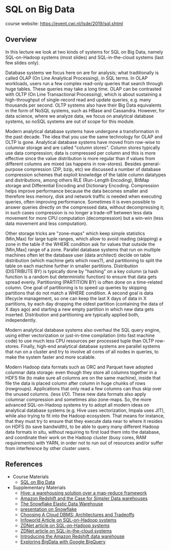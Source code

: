 # SQL on Big Data

course website: https://event.cwi.nl/lsde/2019/sql.shtml

## Overview

In this lecture we look at two kinds of systems for SQL on Big Data, namely SQL-on-Hadoop systems (most slides) and SQL-in-the-cloud systems (last few slides only).

Database systems we focus here on are for analysis; what traditionally is called OLAP (On Line Analytical Processing), in SQL terms. In OLAP workloads, users run a few complex read-only queries that search through huge tables. These queries may take a long time. OLAP can be contrasted with OLTP (On Line Transactional Processing), which is about sustaining a high-throughput of single-record read and update queries, e.g. many thousands per second. OLTP systems also have their Big Data equivalents in the form of NoSQL systems, such as HBase and Cassandra. However, for data science, where we analyze data, we focus on analytical database systems, so noSQL systems are out of scope for this module.

Modern analytical database systems have undergone a transformation in the past decade. The idea that you use the same technology for OLAP and OLTP is gone. Analytical database systems have moved from row-wise to columnar storage and are called "column stores". Column stores typically use data compression; data is compressed per column and this is more effective since the value distribution is more regular than if values from different columns are mixed (as happens in row-stores). Besides general-purpose compression (ZIP, bzip, etc) we discussed a number of database compression schemes that exploit knowledge of the table column datatypes and distributions, among others RLE (Run-Length Encoding), BitMap storage and Differential Encoding and Dictionary Encoding. Compression helps improve performance because the data becomes smaller and therefore less memory, disk and network traffic is needed when executing queries, often improving performance. Sometimes it is even possible to answer queries directly on the compressed data, without decompressing it; in such cases compression is no longer a trade-off between less data movement for more CPU computation (decompression) but a win-win (less data movement and less computation).

Other storage tricks are "zone-maps" which keep simple statistics (Min,Max) for large tuple ranges, which allow to avoid reading (skipping) a zone in the table if the WHERE condition ask for values that outside the [Min,Max] range of a zone. Parallel database systems that run on multiple machines often let the database user (data architect) decide on table distribution (which machine gets which rows?), and partitioning to split the table on each machine further in smaller partitions. Distribution (DISTRIBUTE BY) is typically done by "hashing" on a key column (a hash function is a random but deterministic function) to ensure that data gets spread evenly. Partitioning (PARTITION BY) is often done on a time-related column. One goal of partitioning is to speed up queries by skipping partitions that do not match a WHERE condition. A second goal is data lifecycle management, so one can keep the last X days of data in X partitions, by each day dropping the oldest partition (containing the data of X days ago) and starting a new empty partition in which new data gets inserted. Distribution and partitioning are typically applied both, independently.

Modern analytical database systems also overhaul the SQL query engine, using either vectorization or just-in-time compilation (into fast machine code) to use much less CPU resources per processed tuple than OLTP row-stores. Finally, high-end analytical database systems are parallel systems that run on a cluster and try to involve all cores of all nodes in queries, to make the system faster and more scalable.

Modern Hadoop data formats such as ORC and Parquet have adopted columnar data storage: even though they store all columns together in a HDFS file (to make sure all columns are on the same machine), inside that file the data is placed column after column in huge chunks of rows (rowgroups). Applications that only read a few columns can thus skip over the unused columns. (less I/O). These new data formats also apply columnar compression and sometimes also zone-maps. So, the more advanced SQL-on-Hadoop systems try to adopt all modern ideas on analytical database systems (e.g. Hive uses vectorization, Impala uses JIT), while also trying to fit into the Hadoop ecosystem. That means for instance, that they must try to ensure that they execute data near to where it resides on HDFS (to save bandwidth), to be able to query many different Hadoop data formats in situ, without requiring to first load them into the database, and coordinate their work on the Hadoop cluster (busy cores, RAM requirements) with YARN, in order not to run out of resources and/or suffer from interference by other cluster users.

## References

- Course Materials
    - [SQL on Big Data](https://github.com/cyyeh/large-scale-data-engineering/blob/master/sql/08-SQL%20on%20Big%20Data.pdf)
- Supplementary Materials
    - [Hive: a warehousing solution over a map-reduce framework](https://github.com/cyyeh/large-scale-data-engineering/blob/master/sql/hive.pdf)
    - [Amazon Redshift and the Case for Simpler Data warehouses](https://github.com/cyyeh/large-scale-data-engineering/blob/master/sql/aws-redshift.pdf)
    - [The Snowflake Elastic Data Warehouse](https://github.com/cyyeh/large-scale-data-engineering/blob/master/sql/snowflake.pdf)
    - [presentation on Snowflake](https://github.com/cyyeh/large-scale-data-engineering/blob/master/sql/snowflake-slide.pdf)
    - [Choosing A Cloud DBMS: Architectures and Tradeoffs](https://github.com/cyyeh/large-scale-data-engineering/blob/master/sql/choosing-cloud-dbms.pdf)
    - [Infoworld Article on SQL-on-Hadoop systems](https://www.infoworld.com/article/2683729/10-ways-to-query-hadoop-with-sql.html)
    - [ZDNet article on SQL-on-Hadoop systems](https://www.zdnet.com/article/sql-and-hadoop-its-complicated/)
    - [ZDNet article on SQL-in-the-cloud systems](https://www.zdnet.com/article/cloud-data-warehouse-race-heats-up/)
    - [Introducing the Amazon Redshift data warehouse](https://www.youtube.com/watch?v=JxLpj_TnisM)
    - [Exploring BigData with Google BigQuery](https://www.slideshare.net/DharmeshVaya/exploring-bigdata-with-google-bigquery)